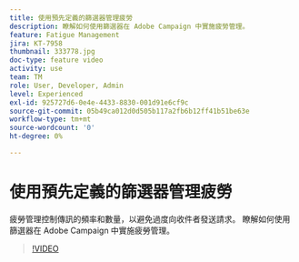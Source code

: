 ```yaml
---
title: 使用預先定義的篩選器管理疲勞
description: 瞭解如何使用篩選器在 Adobe Campaign 中實施疲勞管理。
feature: Fatigue Management
jira: KT-7958
thumbnail: 333778.jpg
doc-type: feature video
activity: use
team: TM
role: User, Developer, Admin
level: Experienced
exl-id: 925727d6-0e4e-4433-8830-001d91e6cf9c
source-git-commit: 05b49ca012d0d505b117a2fb6b12ff41b51be63e
workflow-type: tm+mt
source-wordcount: '0'
ht-degree: 0%

---
```


# 使用預先定義的篩選器管理疲勞

疲勞管理控制傳訊的頻率和數量，以避免過度向收件者發送請求。 瞭解如何使用篩選器在 Adobe Campaign 中實施疲勞管理。

>[!VIDEO](https://video.tv.adobe.com/v/333778?quality=12&learn=on)
